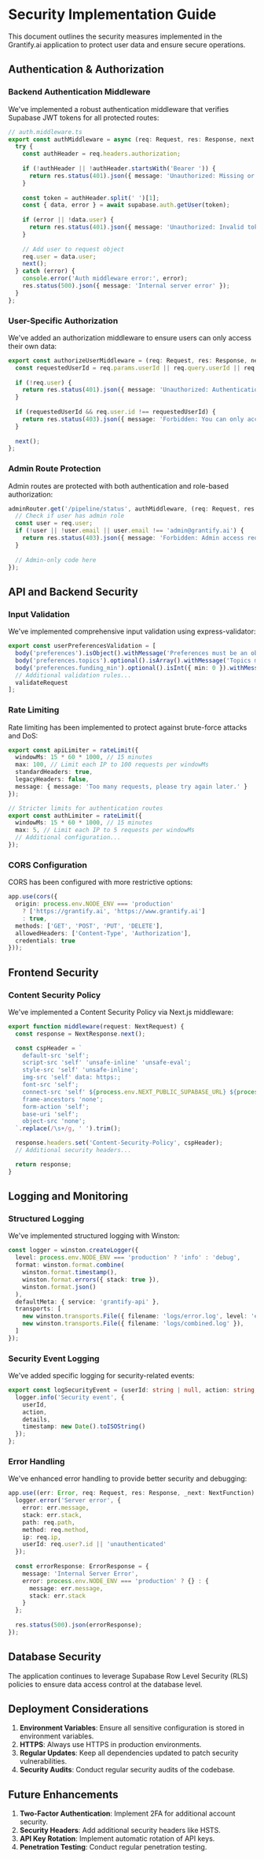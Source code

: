 # Security Implementation Guide

This document outlines the security measures implemented in the Grantify.ai application to protect user data and ensure secure operations.

## Authentication & Authorization

### Backend Authentication Middleware

We've implemented a robust authentication middleware that verifies Supabase JWT tokens for all protected routes:

```typescript
// auth.middleware.ts
export const authMiddleware = async (req: Request, res: Response, next: NextFunction) => {
  try {
    const authHeader = req.headers.authorization;
    
    if (!authHeader || !authHeader.startsWith('Bearer ')) {
      return res.status(401).json({ message: 'Unauthorized: Missing or invalid token' });
    }
    
    const token = authHeader.split(' ')[1];
    const { data, error } = await supabase.auth.getUser(token);
    
    if (error || !data.user) {
      return res.status(401).json({ message: 'Unauthorized: Invalid token' });
    }
    
    // Add user to request object
    req.user = data.user;
    next();
  } catch (error) {
    console.error('Auth middleware error:', error);
    res.status(500).json({ message: 'Internal server error' });
  }
};
```

### User-Specific Authorization

We've added an authorization middleware to ensure users can only access their own data:

```typescript
export const authorizeUserMiddleware = (req: Request, res: Response, next: NextFunction) => {
  const requestedUserId = req.params.userId || req.query.userId || req.body.userId;
  
  if (!req.user) {
    return res.status(401).json({ message: 'Unauthorized: Authentication required' });
  }
  
  if (requestedUserId && req.user.id !== requestedUserId) {
    return res.status(403).json({ message: 'Forbidden: You can only access your own data' });
  }
  
  next();
};
```

### Admin Route Protection

Admin routes are protected with both authentication and role-based authorization:

```typescript
adminRouter.get('/pipeline/status', authMiddleware, (req: Request, res: Response) => {
  // Check if user has admin role
  const user = req.user;
  if (!user || !user.email || user.email !== 'admin@grantify.ai') {
    return res.status(403).json({ message: 'Forbidden: Admin access required' });
  }
  
  // Admin-only code here
});
```

## API and Backend Security

### Input Validation

We've implemented comprehensive input validation using express-validator:

```typescript
export const userPreferencesValidation = [
  body('preferences').isObject().withMessage('Preferences must be an object'),
  body('preferences.topics').optional().isArray().withMessage('Topics must be an array'),
  body('preferences.funding_min').optional().isInt({ min: 0 }).withMessage('Funding minimum must be a positive integer'),
  // Additional validation rules...
  validateRequest
];
```

### Rate Limiting

Rate limiting has been implemented to protect against brute-force attacks and DoS:

```typescript
export const apiLimiter = rateLimit({
  windowMs: 15 * 60 * 1000, // 15 minutes
  max: 100, // Limit each IP to 100 requests per windowMs
  standardHeaders: true,
  legacyHeaders: false,
  message: { message: 'Too many requests, please try again later.' }
});

// Stricter limits for authentication routes
export const authLimiter = rateLimit({
  windowMs: 15 * 60 * 1000, // 15 minutes
  max: 5, // Limit each IP to 5 requests per windowMs
  // Additional configuration...
});
```

### CORS Configuration

CORS has been configured with more restrictive options:

```typescript
app.use(cors({
  origin: process.env.NODE_ENV === 'production'
    ? ['https://grantify.ai', 'https://www.grantify.ai']
    : true,
  methods: ['GET', 'POST', 'PUT', 'DELETE'],
  allowedHeaders: ['Content-Type', 'Authorization'],
  credentials: true
}));
```

## Frontend Security

### Content Security Policy

We've implemented a Content Security Policy via Next.js middleware:

```typescript
export function middleware(request: NextRequest) {
  const response = NextResponse.next();

  const cspHeader = `
    default-src 'self';
    script-src 'self' 'unsafe-inline' 'unsafe-eval';
    style-src 'self' 'unsafe-inline';
    img-src 'self' data: https:;
    font-src 'self';
    connect-src 'self' ${process.env.NEXT_PUBLIC_SUPABASE_URL} ${process.env.NEXT_PUBLIC_API_URL};
    frame-ancestors 'none';
    form-action 'self';
    base-uri 'self';
    object-src 'none';
  `.replace(/\s+/g, ' ').trim();

  response.headers.set('Content-Security-Policy', cspHeader);
  // Additional security headers...

  return response;
}
```

## Logging and Monitoring

### Structured Logging

We've implemented structured logging with Winston:

```typescript
const logger = winston.createLogger({
  level: process.env.NODE_ENV === 'production' ? 'info' : 'debug',
  format: winston.format.combine(
    winston.format.timestamp(),
    winston.format.errors({ stack: true }),
    winston.format.json()
  ),
  defaultMeta: { service: 'grantify-api' },
  transports: [
    new winston.transports.File({ filename: 'logs/error.log', level: 'error' }),
    new winston.transports.File({ filename: 'logs/combined.log' }),
  ]
});
```

### Security Event Logging

We've added specific logging for security-related events:

```typescript
export const logSecurityEvent = (userId: string | null, action: string, details: any) => {
  logger.info('Security event', {
    userId,
    action,
    details,
    timestamp: new Date().toISOString()
  });
};
```

### Error Handling

We've enhanced error handling to provide better security and debugging:

```typescript
app.use((err: Error, req: Request, res: Response, _next: NextFunction) => {
  logger.error('Server error', {
    error: err.message,
    stack: err.stack,
    path: req.path,
    method: req.method,
    ip: req.ip,
    userId: req.user?.id || 'unauthenticated'
  });
  
  const errorResponse: ErrorResponse = {
    message: 'Internal Server Error',
    error: process.env.NODE_ENV === 'production' ? {} : {
      message: err.message,
      stack: err.stack
    }
  };
  
  res.status(500).json(errorResponse);
});
```

## Database Security

The application continues to leverage Supabase Row Level Security (RLS) policies to ensure data access control at the database level.

## Deployment Considerations

1. **Environment Variables**: Ensure all sensitive configuration is stored in environment variables.
2. **HTTPS**: Always use HTTPS in production environments.
3. **Regular Updates**: Keep all dependencies updated to patch security vulnerabilities.
4. **Security Audits**: Conduct regular security audits of the codebase.

## Future Enhancements

1. **Two-Factor Authentication**: Implement 2FA for additional account security.
2. **Security Headers**: Add additional security headers like HSTS.
3. **API Key Rotation**: Implement automatic rotation of API keys.
4. **Penetration Testing**: Conduct regular penetration testing.